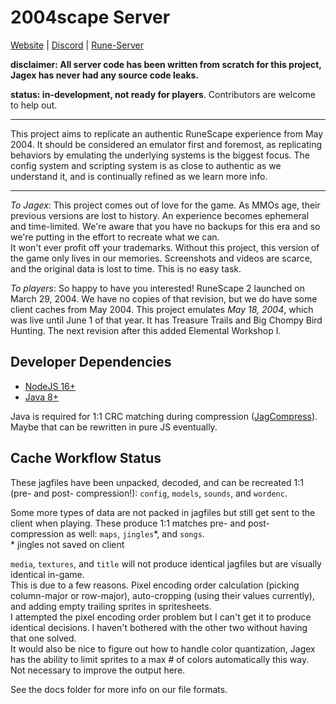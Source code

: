 # 2004scape Server

[Website](https://2004scape.org) | [Discord](https://discord.gg/hN3tHUmZEN) | [Rune-Server](https://www.rune-server.ee/runescape-development/rs2-server/projects/701698-lost-city-225-emulation.html)

**disclaimer: All server code has been written from scratch for this project, Jagex has never had any source code leaks.**

**status: in-development, not ready for players**. Contributors are welcome to help out.

---

This project aims to replicate an authentic RuneScape experience from May 2004. It should be considered an emulator first and foremost, as replicating behaviors by emulating the underlying systems is the biggest focus. The config system and scripting system is as close to authentic as we understand it, and is continually refined as we learn more info.

---

*To Jagex*: This project comes out of love for the game. As MMOs age, their previous versions are lost to history. An experience becomes ephemeral and time-limited. We're aware that you have no backups for this era and so we're putting in the effort to recreate what we can.  
It won't ever profit off your trademarks. Without this project, this version of the game only lives in our memories. Screenshots and videos are scarce, and the original data is lost to time. This is no easy task.

*To players*: So happy to have you interested! RuneScape 2 launched on March 29, 2004. We have no copies of that revision, but we do have some client caches from May 2004. This project emulates *May 18, 2004*, which was live until June 1 of that year. It has Treasure Trails and Big Chompy Bird Hunting. The next revision after this added Elemental Workshop I.

## Developer Dependencies

- [NodeJS 16+](https://nodejs.org/en)
- [Java 8+](https://adoptium.net/)

Java is required for 1:1 CRC matching during compression ([JagCompress](https://github.com/2004scape/JagCompress)). Maybe that can be rewritten in pure JS eventually.

## Cache Workflow Status

These jagfiles have been unpacked, decoded, and can be recreated 1:1 (pre- and post- compression!): `config`, `models`, `sounds`, and `wordenc`.

Some more types of data are not packed in jagfiles but still get sent to the client when playing. These produce 1:1 matches pre- and post- compression as well: `maps`, `jingles`*, and `songs`.  
\* jingles not saved on client

`media`, `textures`, and `title` will not produce identical jagfiles but are visually identical in-game.  
This is due to a few reasons. Pixel encoding order calculation (picking column-major or row-major), auto-cropping (using their values currently), and adding empty trailing sprites in spritesheets.  
I attempted the pixel encoding order problem but I can't get it to produce identical decisions. I haven't bothered with the other two without having that one solved.  
It would also be nice to figure out how to handle color quantization, Jagex has the ability to limit sprites to a max # of colors automatically this way. Not necessary to improve the output here.

See the docs folder for more info on our file formats.
